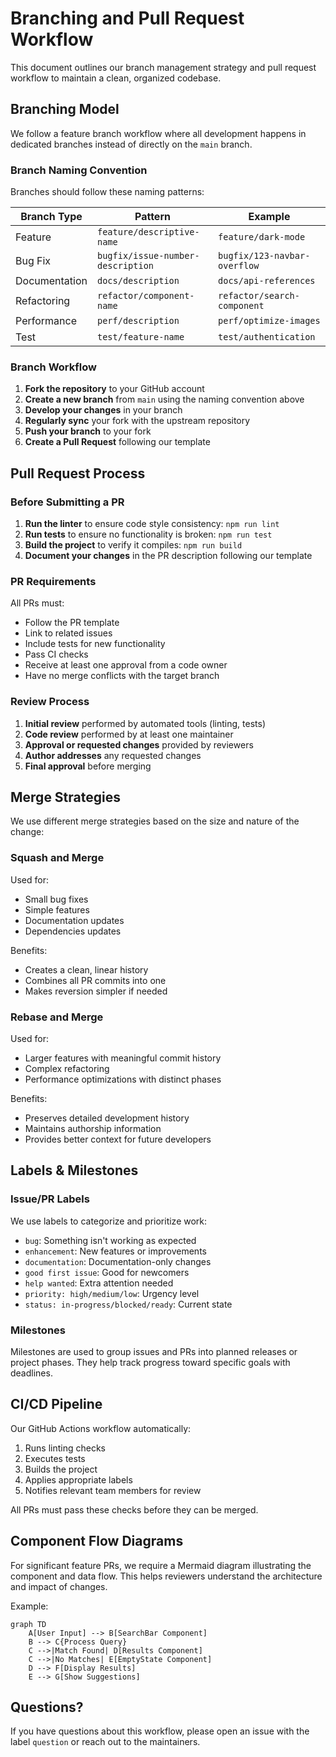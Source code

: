 # Branching and Pull Request Workflow

This document outlines our branch management strategy and pull request workflow to maintain a clean, organized codebase.

## Branching Model

We follow a feature branch workflow where all development happens in dedicated branches instead of directly on the `main` branch.

### Branch Naming Convention

Branches should follow these naming patterns:

| Branch Type | Pattern | Example |
|-------------|---------|---------|
| Feature | `feature/descriptive-name` | `feature/dark-mode` |
| Bug Fix | `bugfix/issue-number-description` | `bugfix/123-navbar-overflow` |
| Documentation | `docs/description` | `docs/api-references` |
| Refactoring | `refactor/component-name` | `refactor/search-component` |
| Performance | `perf/description` | `perf/optimize-images` |
| Test | `test/feature-name` | `test/authentication` |

### Branch Workflow

1. **Fork the repository** to your GitHub account
2. **Create a new branch** from `main` using the naming convention above
3. **Develop your changes** in your branch
4. **Regularly sync** your fork with the upstream repository
5. **Push your branch** to your fork
6. **Create a Pull Request** following our template

## Pull Request Process

### Before Submitting a PR

1. **Run the linter** to ensure code style consistency: `npm run lint`
2. **Run tests** to ensure no functionality is broken: `npm run test`
3. **Build the project** to verify it compiles: `npm run build`
4. **Document your changes** in the PR description following our template

### PR Requirements

All PRs must:
- Follow the PR template
- Link to related issues
- Include tests for new functionality
- Pass CI checks
- Receive at least one approval from a code owner
- Have no merge conflicts with the target branch

### Review Process

1. **Initial review** performed by automated tools (linting, tests)
2. **Code review** performed by at least one maintainer
3. **Approval or requested changes** provided by reviewers
4. **Author addresses** any requested changes
5. **Final approval** before merging

## Merge Strategies

We use different merge strategies based on the size and nature of the change:

### Squash and Merge

Used for:
- Small bug fixes
- Simple features
- Documentation updates
- Dependencies updates

Benefits:
- Creates a clean, linear history
- Combines all PR commits into one
- Makes reversion simpler if needed

### Rebase and Merge

Used for:
- Larger features with meaningful commit history
- Complex refactoring
- Performance optimizations with distinct phases

Benefits:
- Preserves detailed development history
- Maintains authorship information
- Provides better context for future developers

## Labels & Milestones

### Issue/PR Labels

We use labels to categorize and prioritize work:

- `bug`: Something isn't working as expected
- `enhancement`: New features or improvements
- `documentation`: Documentation-only changes
- `good first issue`: Good for newcomers
- `help wanted`: Extra attention needed
- `priority: high/medium/low`: Urgency level
- `status: in-progress/blocked/ready`: Current state

### Milestones

Milestones are used to group issues and PRs into planned releases or project phases. They help track progress toward specific goals with deadlines.

## CI/CD Pipeline

Our GitHub Actions workflow automatically:
1. Runs linting checks
2. Executes tests
3. Builds the project
4. Applies appropriate labels
5. Notifies relevant team members for review

All PRs must pass these checks before they can be merged.

## Component Flow Diagrams

For significant feature PRs, we require a Mermaid diagram illustrating the component and data flow. This helps reviewers understand the architecture and impact of changes.

Example:

```mermaid
graph TD
    A[User Input] --> B[SearchBar Component]
    B --> C{Process Query}
    C -->|Match Found| D[Results Component]
    C -->|No Matches| E[EmptyState Component]
    D --> F[Display Results]
    E --> G[Show Suggestions]
```

## Questions?

If you have questions about this workflow, please open an issue with the label `question` or reach out to the maintainers.
